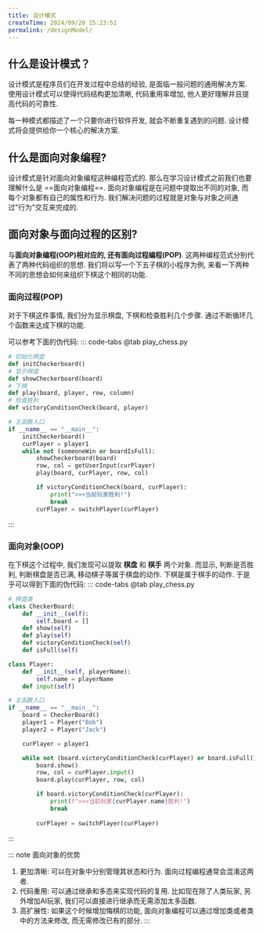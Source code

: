 ```yaml
---
title: 设计模式
createTime: 2024/09/20 15:23:51
permalink: /designModel/
---
```

## 什么是设计模式？
设计模式是程序员们在开发过程中总结的经验, 是面临一般问题的通用解决方案. 使用设计模式可以使得代码结构更加清晰, 代码重用率增加, 他人更好理解并且提高代码的可靠性.

每一种模式都描述了一个只要你进行软件开发, 就会不断重复遇到的问题. 设计模式将会提供给你一个核心的解决方案.

## 什么是面向对象编程?
设计模式是针对面向对象编程这种编程范式的. 那么在学习设计模式之前我们也要理解什么是 ==面向对象编程==. 面向对象编程是在问题中提取出不同的对象, 而每个对象都有自己的属性和行为. 我们解决问题的过程就是对象与对象之间通过"行为"交互来完成的.

## 面向对象与面向过程的区别?
与**面向对象编程(OOP)**相对应的, 还有**面向过程编程(POP)**. 这两种编程范式分别代表了两种代码组织的思想. 我们将以写一个下五子棋的小程序为例, 来看一下两种不同的思想会如何来组织下棋这个相同的功能.

### 面向过程(POP)
对于下棋这件事情, 我们分为显示棋盘, 下棋和检查胜利几个步骤. 通过不断循环几个函数来达成下棋的功能. 

可以参考下面的伪代码:
::: code-tabs
@tab play_chess.py
``` python
# 初始化棋盘
def initCheckerboard()
# 显示棋盘
def showCheckerboard(board)
# 下棋
def play(board, player, row, column)
# 检查胜利
def victoryConditionCheck(board, player)

# 主函数入口
if __name__ == "__main__":
    initCheckerboard()
    curPlayer = player1
    while not (someoneWin or boardIsFull):
        showCheckerboard(board)
        row, col = getUserInput(curPlayer)
        play(board, curPlayer, row, col)

        if victoryConditionCheck(board, curPlayer):
            print(">>>当前玩家胜利!")
            break
        curPlayer = switchPlayer(curPlayer)
```
:::

### 面向对象(OOP)
在下棋这个过程中, 我们发现可以提取 **棋盘** 和 **棋手** 两个对象. 而显示, 判断是否胜利, 判断棋盘是否已满, 移动棋子等属于棋盘的动作. 下棋是属于棋手的动作. 于是乎可以得到下面的伪代码:
::: code-tabs
@tab play_chess.py
```python
# 棋盘类
class CheckerBoard:
    def __init__(self):
        self.board = []
    def show(self)
    def play(self)
    def victoryConditionCheck(self)
    def isFull(self)

class Player:
    def __init__(self, playerName):
        self.name = playerName
    def input(self)

# 主函数入口
if __name__ == "__main__":
    board = CheckerBoard()
    player1 = Player("Bob")
    player2 = Player("Jack")

    curPlayer = player1

    while not (board.victoryConditionCheck(curPlayer) or board.isFull()):
        board.show()
        row, col = curPlayer.input()
        board.play(curPlayer, row, col)

        if board.victoryConditionCheck(curPlayer):
            print(f">>>当前玩家{curPlayer.name}胜利!")
            break
        
        curPlayer = switchPlayer(curPlayer)
```
:::

::: note 面向对象的优势
1. 更加清晰: 可以在对象中分别管理其状态和行为. 面向过程编程通常会混淆这两者.
2. 代码重用: 可以通过继承和多态来实现代码的复用. 比如现在除了人类玩家, 另外增加AI玩家, 我们可以直接进行继承而无需添加太多函数.
3. 高扩展性: 如果这个时候增加悔棋的功能, 面向对象编程可以通过增加类或者类中的方法来修改, 而无需修改已有的部分.
:::